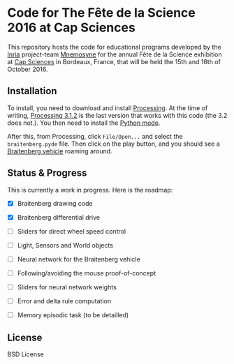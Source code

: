 # Code for The Fête de la Science 2016 at Cap Sciences

This repository hosts the code for educational programs developed by the
[Inria](https://www.inria.fr/) project-team [Mnemosyne](https://team.inria.fr/mnemosyne/)
for the annual Fête de la Science exhibition at [Cap Sciences](http://www.cap-sciences.net/)
in Bordeaux, France, that will be held the 15th and 16th of October 2016.


## Installation

To install, you need to download and install [Processing](https://processing.org/).
At the time of writing, [Processing 3.1.2](https://processing.org/download/?processing)
is the last version that works with this code (the 3.2 does not.). You then need to install the [Python mode](http://py.processing.org/tutorials/gettingstarted/).

After this, from Processing, click `File/Open...` and select the `braitenberg.pyde` file.
Then click on the play button, and you should see a
[Braitenberg vehicle](https://en.wikipedia.org/wiki/Braitenberg_vehicle) roaming around.


## Status & Progress

This is currently a work in progress. Here is the roadmap:

- [x] Braitenberg drawing code
- [x] Braitenberg differential drive
- [ ] Sliders for direct wheel speed control
- [ ] Light, Sensors and World objects
- [ ] Neural network for the Braitenberg vehicle
- [ ] Following/avoiding the mouse proof-of-concept
- [ ] Sliders for neural network weights
- [ ] Error and delta rule computation
- [ ] Memory episodic task (to be detailled)


## License

BSD License
